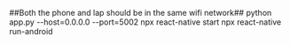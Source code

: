 ##Both the phone and lap should be in the same wifi network##
python app.py --host=0.0.0.0 --port=5002
npx react-native start
npx react-native run-android